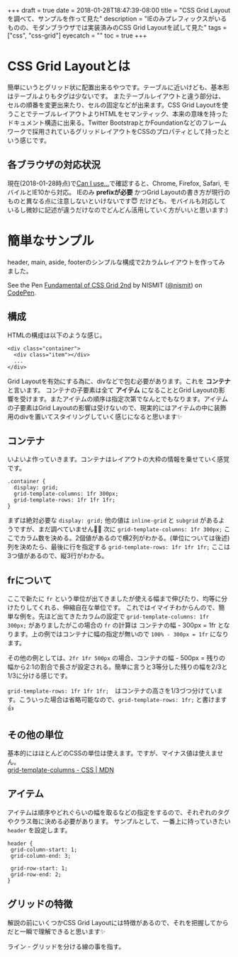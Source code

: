 +++
draft = true
date = 2018-01-28T18:47:39-08:00
title = "CSS Grid Layoutを調べて、サンプルを作って見た"
description = "IEのみプレフィックスがいるものの、モダンブラウザでは実装済みのCSS Grid Layoutを試して見た"
tags = ["css", "css-grid"]
eyecatch = ""
toc = true
+++

# CSS Grid Layoutとは
簡単にいうとグリッド状に配置出来るやつです。テーブルに近いけども、基本形はテーブルよりもタグは少ないです。
またテーブルレイアウトと違う部分は、セルの順番を変更出来たり、セルの固定などが出来ます。CSS Grid Layoutを使うことでテーブルレイアウトよりHTMLをセマンティック、本来の意味を持ったドキュメント構造に出来る。Twitter BootstrapとかFoundationなどのフレームワークで採用されているグリッドレイアウトをCSSのプロパティとして持ったという感じです。

## 各ブラウザの対応状況
現在(2018-01-28時点)で[Can I use...](https://caniuse.com/#feat=css-grid)で確認すると、Chrome, Firefox, Safari, モバイルとIE10から対応。
IEのみ **prefixが必要** かつGrid Layoutの書き方が現行のものと異なる点に注意しないといけないです😇
だけども、モバイルも対応しているし微妙に記述が違うだけなのでどんどん活用していく方がいいと思います:)

# 簡単なサンプル
header, main, aside, footerのシンプルな構成で2カラムレイアウトを作ってみました。

<p data-height="365" data-theme-id="dark" data-slug-hash="gvYNao" data-default-tab="result" data-user="nismit" data-embed-version="2" data-pen-title="Fundamental of CSS Grid 2nd" class="codepen">See the Pen <a href="https://codepen.io/nismit/pen/gvYNao/">Fundamental of CSS Grid 2nd</a> by NISMIT (<a href="https://codepen.io/nismit">@nismit</a>) on <a href="https://codepen.io">CodePen</a>.</p>
<script async src="https://production-assets.codepen.io/assets/embed/ei.js"></script>

## 構成
HTMLの構成は以下のような感じ。

```
<div class="container">
  <div class="item"></div>
  ...
</div>
```

Grid Layoutを有効にする為に、divなどで包む必要があります。これを **コンテナ** と言います。
コンテナの子要素は全て **アイテム** になることとGrid Layoutの影響を受けます。またアイテムの順序は指定次第でなんとでもなります。アイテムの子要素はGrid Layoutの影響は受けないので、現実的にはアイテムの中に装飾用のdivを置いてスタイリングしていく感じになると思います✨

## コンテナ
いよいよ作っていきます。コンテナはレイアウトの大枠の情報を乗せていく感覚です。

```
.container {
  display: grid;
  grid-template-columns: 1fr 300px;
  grid-template-rows: 1fr 1fr 1fr;
}
```

まずは絶対必要な `display: grid;` 他の値は `inline-grid` と `subgrid` があるようですが、まだ調べていません🙇🏻
次に `grid-template-columns: 1fr 300px;` ここでカラム数を決める。2個値があるので横2列がわかる。(単位については後述)
列を決めたら、最後に行を指定する `grid-template-rows: 1fr 1fr 1fr;` ここは3つ値があるので、縦3行がわかる。

## frについて
ここで新たに `fr` という単位が出てきましたが使える幅まで伸びたり、均等に分けたりしてくれる、伸縮自在な単位です。
これではイマイチわからんので、簡単な例を。先ほど出てきたカラムの設定で `grid-template-columns: 1fr 300px;` がありましたがこの場合の `fr` の計算は
コンテナの幅 - 300px = 1fr となります。上の例ではコンテナに幅の指定が無いので `100% - 300px = 1fr` になります。

その他の例としては、`2fr 1fr 500px` の場合、コンテナの幅 - 500px = 残りの幅から2:1の割合で長さが設定される。簡単に言うと3等分した残りの幅を2/3と1/3に分ける感じです。

`grid-template-rows: 1fr 1fr 1fr;`　はコンテナの高さを1/3づつ分けています。こういった場合は省略可能なので、`grid-template-rows: 1fr;` と書けます👍

## その他の単位
基本的にはほとんどのCSSの単位は使えます。ですが、マイナス値は使えません。\
[grid-template-columns - CSS | MDN](https://developer.mozilla.org/en-US/docs/Web/CSS/grid-template-columns#Syntax)

## アイテム
アイテムは順序やどれぐらいの幅を取るなどの指定をするので、それぞれのタグやクラス毎に決める必要があります。
サンプルとして、一番上に持っていきたい `header` を設定します。

```
header {
 grid-column-start: 1;
 grid-column-end: 3;

 grid-row-start: 1;
 grid-row-end: 2;
}
```

## グリッドの特徴
解説の前にいくつかCSS Grid Layoutには特徴があるので、それを把握してからだと一瞬で理解できると思います✨

ライン - グリッドを分ける線の事を指す。
